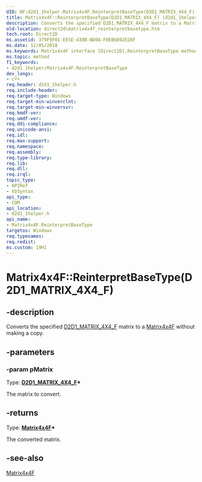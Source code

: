 ```yaml
---
UID: NF:d2d1_1helper.Matrix4x4F.ReinterpretBaseType(D2D1_MATRIX_4X4_F)
title: Matrix4x4F::ReinterpretBaseType(D2D1_MATRIX_4X4_F) (d2d1_1helper.h)
description: Converts the specified D2D1_MATRIX_4X4_F matrix to a Matrix4x4F without making a copy.
old-location: direct2d\matrix4x4f_reinterpretbasetype.htm
tech.root: Direct2D
ms.assetid: 379F9F01-EE5E-438B-BD0A-F0EB6B92E28F
ms.date: 12/05/2018
ms.keywords: Matrix4x4F interface [Direct2D],ReinterpretBaseType method, Matrix4x4F.ReinterpretBaseType, Matrix4x4F.ReinterpretBaseType(D2D1_MATRIX_4X4_F), Matrix4x4F::ReinterpretBaseType, Matrix4x4F::ReinterpretBaseType(D2D1_MATRIX_4X4_F), ReinterpretBaseType, ReinterpretBaseType method [Direct2D], ReinterpretBaseType method [Direct2D],Matrix4x4F interface, d2d1_1helper/Matrix4x4F::ReinterpretBaseType, direct2d.matrix4x4f_reinterpretbasetype
ms.topic: method
f1_keywords:
- d2d1_1helper/Matrix4x4F.ReinterpretBaseType
dev_langs:
- c++
req.header: d2d1_1helper.h
req.include-header: 
req.target-type: Windows
req.target-min-winverclnt: 
req.target-min-winversvr: 
req.kmdf-ver: 
req.umdf-ver: 
req.ddi-compliance: 
req.unicode-ansi: 
req.idl: 
req.max-support: 
req.namespace: 
req.assembly: 
req.type-library: 
req.lib: 
req.dll: 
req.irql: 
topic_type:
- APIRef
- kbSyntax
api_type:
- COM
api_location:
- d2d1_1helper.h
api_name:
- Matrix4x4F.ReinterpretBaseType
targetos: Windows
req.typenames: 
req.redist: 
ms.custom: 19H1
---
```


# Matrix4x4F::ReinterpretBaseType(D2D1_MATRIX_4X4_F)


## -description


Converts the specified <a href="https://docs.microsoft.com/windows/desktop/Direct2D/d2d1-matrix-3x2-f">D2D1_MATRIX_4X4_F</a> matrix to a <a href="https://docs.microsoft.com/windows/desktop/api/d2d1_1helper/nl-d2d1_1helper-matrix4x4f">Matrix4x4F</a> without making a copy.


## -parameters




### -param pMatrix

Type: <b><a href="https://docs.microsoft.com/previous-versions/windows/desktop/legacy/hh848012(v=vs.85)">D2D1_MATRIX_4X4_F</a>*</b>

The matrix to convert.


## -returns



Type: <b><a href="https://docs.microsoft.com/windows/desktop/api/d2d1_1helper/nl-d2d1_1helper-matrix4x4f">Matrix4x4F</a>*</b>

The converted matrix.




## -see-also




<a href="https://docs.microsoft.com/windows/desktop/api/d2d1_1helper/nl-d2d1_1helper-matrix4x4f">Matrix4x4F</a>
 

 

